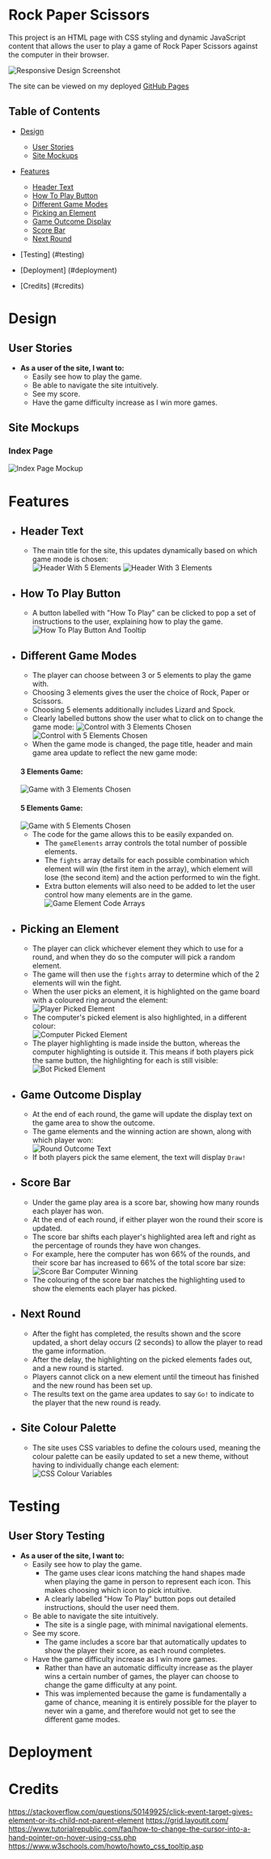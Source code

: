 # Rock Paper Scissors

This project is an HTML page with CSS styling and dynamic JavaScript content that allows the user to play a game of Rock Paper Scissors against the computer in their browser.

![Responsive Design Screenshot](readme-assets/images/responsive-screenshot.png)

The site can be viewed on my deployed [GitHub Pages](https://sijil82.github.io/rock-paper-scissors/)

## Table of Contents
* [Design](#design)
    * [User Stories](#user-stories)
    * [Site Mockups](#site-mockups)
* [Features](#features)
    * [Header Text](#header-text)
    * [How To Play Button](#how-to-play-button)
    * [Different Game Modes](#different-game-modes)
    * [Picking an Element](#picking-an-element)
    * [Game Outcome Display](#game-outcome-display)
    * [Score Bar](#score-bar)
    * [Next Round](#next-round)

* [Testing] (#testing)
* [Deployment] (#deployment)
* [Credits] (#credits)

# Design
## User Stories
- __As a user of the site, I want to:__
    - Easily see how to play the game.
    - Be able to navigate the site intuitively.
    - See my score.
    - Have the game difficulty increase as I win more games.

## Site Mockups
### Index Page
![Index Page Mockup](readme-assets/images/index-layout.png)

# Features
- ## Header Text
    - The main title for the site, this updates dynamically based on which game mode is chosen:  
    ![Header With 5 Elements](readme-assets/images/header-five-elements.png)
    ![Header With 3 Elements](readme-assets/images/header-three-elements.png)
- ## How To Play Button
    - A button labelled with "How To Play" can be clicked to pop a set of instructions to the user, explaining how to play the game.  
    ![How To Play Button And Tooltip](readme-assets/images/how-to-play-tooltip.png)
- ## Different Game Modes
    - The player can choose between 3 or 5 elements to play the game with.  
    - Choosing 3 elements gives the user the choice of Rock, Paper or Scissors.  
    - Choosing 5 elements additionally includes Lizard and Spock. 
    - Clearly labelled buttons show the user what to click on to change the game mode:
    ![Control with 3 Elements Chosen](readme-assets/images/controls-three-elements.png)
    ![Control with 5 Elements Chosen](readme-assets/images/controls-five-elements.png)  
    - When the game mode is changed, the page title, header and main game area update to reflect the new game mode:  
    #### 3 Elements Game:
    ![Game with 3 Elements Chosen](readme-assets/images/game-three-elements.png)  
    #### 5 Elements Game:
    ![Game with 5 Elements Chosen](readme-assets/images/game-five-elements.png)  
    - The code for the game allows this to be easily expanded on.  
        - The `gameElements` array controls the total number of possible elements.
        - The `fights` array details for each possible combination which element will win (the first item in the array), which element will lose (the second item) and the action performed to win the fight. 
        - Extra button elements will also need to be added to let the user control how many elements are in the game.  
    ![Game Element Code Arrays](readme-assets/images/element-definition-code.png)
- ## Picking an Element
    - The player can click whichever element they which to use for a round, and when they do so the computer will pick a random element.  
    - The game will then use the `fights` array to determine which of the 2 elements will win the fight.  
    - When the user picks an element, it is highlighted on the game board with a coloured ring around the element:  
    ![Player Picked Element](readme-assets/images/player-picked-highlight.png)
    - The computer's picked element is also highlighted, in a different colour:  
    ![Computer Picked Element](readme-assets/images/computer-picked-highlight.png)
    - The player highlighting is made inside the button, whereas the computer highlighting is outside it. This means if both players pick the same button, the highlighting for each is still visible:  
    ![Bot Picked Element](readme-assets/images/both-picked-highlight.png)
- ## Game Outcome Display
    - At the end of each round, the game will update the display text on the game area to show the outcome.
    - The game elements and the winning action are shown, along with which player won:  
    ![Round Outcome Text](readme-assets/images/computer-win-result-text.png)
    - If both players pick the same element, the text will display `Draw!`  
- ## Score Bar
    - Under the game play area is a score bar, showing how many rounds each player has won.  
    - At the end of each round, if either player won the round their score is updated.  
    - The score bar shifts each player's highlighted area left and right as the percentage of rounds they have won changes. 
    - For example, here the computer has won 66% of the rounds, and their score bar has increased to 66% of the total score bar size:  
    ![Score Bar Computer Winning](readme-assets/images/score-bar-computer-winning.png)
    - The colouring of the score bar matches the highlighting used to show the elements each player has picked.  
- ## Next Round
    - After the fight has completed, the results shown and the score updated, a short delay occurs (2 seconds) to allow the player to read the game information.
    - After the delay, the highlighting on the picked elements fades out, and a new round is started.  
    - Players cannot click on a new element until the timeout has finished and the new round has been set up.  
    - The results text on the game area updates to say `Go!` to indicate to the player that the new round is ready.
- ## Site Colour Palette
    - The site uses CSS variables to define the colours used, meaning the colour palette can be easily updated to set a new theme, without having to individually change each element:  
    ![CSS Colour Variables](readme-assets/images/css-colour-variables.png)

# Testing
## User Story Testing
- __As a user of the site, I want to:__
    - Easily see how to play the game.
        - The game uses clear icons matching the hand shapes made when playing the game in person to represent each icon. This makes choosing which icon to pick intuitive.
        - A clearly labelled "How To Play" button pops out detailed instructions, should the user need them.  
    - Be able to navigate the site intuitively.
        - The site is a single page, with minimal navigational elements. 
    - See my score.
        - The game includes a score bar that automatically updates to show the player their score, as each round completes.  
    - Have the game difficulty increase as I win more games.
        - Rather than have an automatic difficulty increase as the player wins a certain number of games, the player can choose to change the game difficulty at any point.
        - This was implemented because the game is fundamentally a game of chance, meaning it is entirely possible for the player to never win a game, and therefore would not get to see the different game modes.

# Deployment

# Credits
https://stackoverflow.com/questions/50149925/click-event-target-gives-element-or-its-child-not-parent-element
https://grid.layoutit.com/
https://www.tutorialrepublic.com/faq/how-to-change-the-cursor-into-a-hand-pointer-on-hover-using-css.php
https://www.w3schools.com/howto/howto_css_tooltip.asp